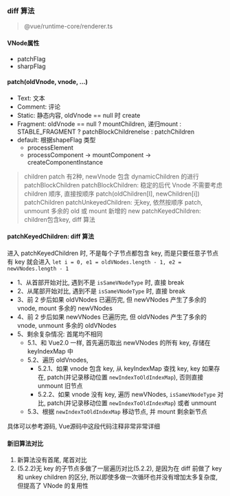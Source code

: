 ### diff 算法
> @vue/runtime-core/renderer.ts

#### VNode属性
- patchFlag
- sharpFlag

#### patch(oldVnode, vnode, ...)
- Text: 文本
- Comment: 评论
- Static: 静态内容, oldVnode == null 时 create
- Fragment: oldVnode == null ? mountChildren, 递归mount : STABLE_FRAGMENT ? patchBlockChildrenelse : patchChildren
- default: 根据shapeFlag 类型
    - processElement
    - processComponent -> mountComponent -> createComponentInstance

> children patch 有2种, newVnode 包含 dynamicChildren 的进行 patchBlockChildren
patchBlockChildren: 稳定的后代 Vnode 不需要考虑children 顺序, 直接按顺序 patch(oldChildren[I], newChildren[i])
patchChildren
	patchUnkeyedChildren: 无key, 依然按顺序 patch, unmount 多余的 old 或 mount 新增的 new
	patchKeyedChildren: children包含key, diff 算法


#### patchKeyedChildren: diff 算法
进入 patchKeyedChildren 时, 不是每个子节点都包含 key, 而是只要任意子节点有 key 就会进入
`let i = 0, e1 = oldVNodes.length - 1, e2 = newVNodes.length - 1`
- 1、从首部开始对比, 遇到不是 `isSameVNodeType` 时, 直接 break
- 2、从尾部开始对比, 遇到不是 `isSameVNodeType` 时, 直接 break
- 3、前 2 步后如果 oldVNodes 已遍历完, 但 newVNodes 产生了多余的 vnode, mount 多余的 newVNodes
- 4、前 2 步后如果 newVNodes 已遍历完, 但 oldVNodes 产生了多余的 vnode, unmount 多余的 oldVNodes
- 5、剩余复杂情况: 首尾均不相同
    - 5.1、和 Vue2.0 一样, 首先遍历取出 newVNodes 的所有 key, 存储在 keyIndexMap 中
    - 5.2、遍历 oldVnodes,
        - 5.2.1、如果 vnode 包含 key, 从 keyIndexMap 查找 key, key 如果存在, patch(并记录移动位置 `newIndexToOldIndexMap`), 否则直接 unmount 旧节点
        - 5.2.2、如果 vnode 没有 key, 遍历 newVNodes, `isSameVNodeType` 对比, patch(并记录移动位置 `newIndexToOldIndexMap`) 或者 unmount
    - 5.3、根据 `newIndexToOldIndexMap` 移动节点, 并 mount 剩余新节点

具体可以参考源码, Vue源码中这段代码注释非常非常详细

#### 新旧算法对比
1. 新算法没有首尾, 尾首对比
2. (5.2.2)无 key 的子节点多做了一层遍历对比(5.2.2), 是因为在 diff 前做了 key 和 unkey children 的区分, 所以即使多做一次循环也并没有增加太多复杂度, 但提高了 VNode 的复用性